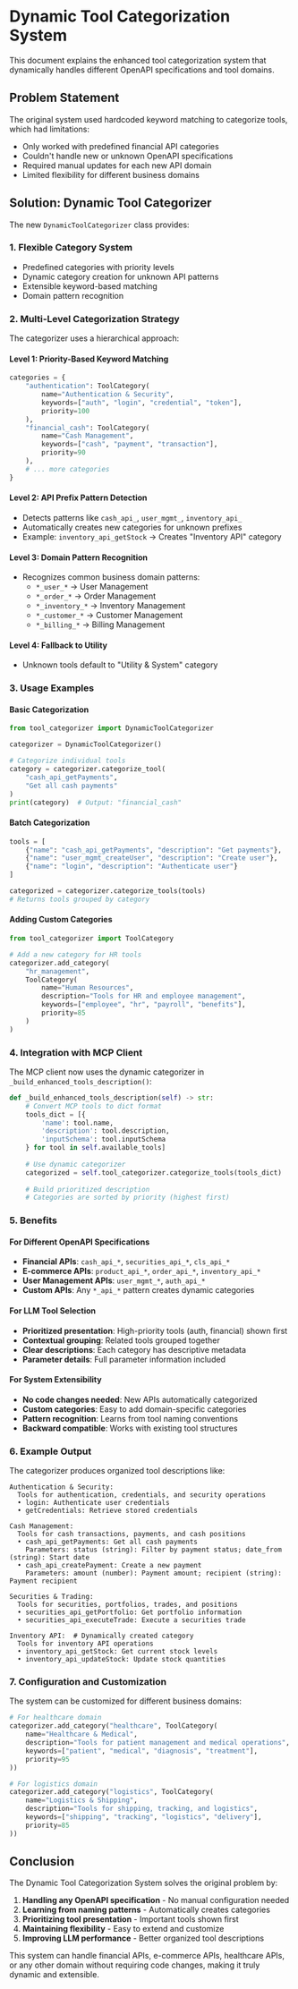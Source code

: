 # Dynamic Tool Categorization System

This document explains the enhanced tool categorization system that dynamically handles different OpenAPI specifications and tool domains.

## Problem Statement

The original system used hardcoded keyword matching to categorize tools, which had limitations:
- Only worked with predefined financial API categories
- Couldn't handle new or unknown OpenAPI specifications
- Required manual updates for each new API domain
- Limited flexibility for different business domains

## Solution: Dynamic Tool Categorizer

The new `DynamicToolCategorizer` class provides:

### 1. **Flexible Category System**
- Predefined categories with priority levels
- Dynamic category creation for unknown API patterns
- Extensible keyword-based matching
- Domain pattern recognition

### 2. **Multi-Level Categorization Strategy**

The categorizer uses a hierarchical approach:

#### Level 1: Priority-Based Keyword Matching
```python
categories = {
    "authentication": ToolCategory(
        name="Authentication & Security",
        keywords=["auth", "login", "credential", "token"],
        priority=100
    ),
    "financial_cash": ToolCategory(
        name="Cash Management",
        keywords=["cash", "payment", "transaction"],
        priority=90
    ),
    # ... more categories
}
```

#### Level 2: API Prefix Pattern Detection
- Detects patterns like `cash_api_`, `user_mgmt_`, `inventory_api_`
- Automatically creates new categories for unknown prefixes
- Example: `inventory_api_getStock` → Creates "Inventory API" category

#### Level 3: Domain Pattern Recognition
- Recognizes common business domain patterns:
  - `*_user_*` → User Management
  - `*_order_*` → Order Management
  - `*_inventory_*` → Inventory Management
  - `*_customer_*` → Customer Management
  - `*_billing_*` → Billing Management

#### Level 4: Fallback to Utility
- Unknown tools default to "Utility & System" category

### 3. **Usage Examples**

#### Basic Categorization
```python
from tool_categorizer import DynamicToolCategorizer

categorizer = DynamicToolCategorizer()

# Categorize individual tools
category = categorizer.categorize_tool(
    "cash_api_getPayments", 
    "Get all cash payments"
)
print(category)  # Output: "financial_cash"
```

#### Batch Categorization
```python
tools = [
    {"name": "cash_api_getPayments", "description": "Get payments"},
    {"name": "user_mgmt_createUser", "description": "Create user"},
    {"name": "login", "description": "Authenticate user"}
]

categorized = categorizer.categorize_tools(tools)
# Returns tools grouped by category
```

#### Adding Custom Categories
```python
from tool_categorizer import ToolCategory

# Add a new category for HR tools
categorizer.add_category(
    "hr_management",
    ToolCategory(
        name="Human Resources",
        description="Tools for HR and employee management",
        keywords=["employee", "hr", "payroll", "benefits"],
        priority=85
    )
)
```

### 4. **Integration with MCP Client**

The MCP client now uses the dynamic categorizer in `_build_enhanced_tools_description()`:

```python
def _build_enhanced_tools_description(self) -> str:
    # Convert MCP tools to dict format
    tools_dict = [{
        'name': tool.name,
        'description': tool.description,
        'inputSchema': tool.inputSchema
    } for tool in self.available_tools]
    
    # Use dynamic categorizer
    categorized = self.tool_categorizer.categorize_tools(tools_dict)
    
    # Build prioritized description
    # Categories are sorted by priority (highest first)
```

### 5. **Benefits**

#### For Different OpenAPI Specifications
- **Financial APIs**: `cash_api_*`, `securities_api_*`, `cls_api_*`
- **E-commerce APIs**: `product_api_*`, `order_api_*`, `inventory_api_*`
- **User Management APIs**: `user_mgmt_*`, `auth_api_*`
- **Custom APIs**: Any `*_api_*` pattern creates dynamic categories

#### For LLM Tool Selection
- **Prioritized presentation**: High-priority tools (auth, financial) shown first
- **Contextual grouping**: Related tools grouped together
- **Clear descriptions**: Each category has descriptive metadata
- **Parameter details**: Full parameter information included

#### For System Extensibility
- **No code changes needed**: New APIs automatically categorized
- **Custom categories**: Easy to add domain-specific categories
- **Pattern recognition**: Learns from tool naming conventions
- **Backward compatible**: Works with existing tool structures

### 6. **Example Output**

The categorizer produces organized tool descriptions like:

```
Authentication & Security:
  Tools for authentication, credentials, and security operations
  • login: Authenticate user credentials
  • getCredentials: Retrieve stored credentials

Cash Management:
  Tools for cash transactions, payments, and cash positions
  • cash_api_getPayments: Get all cash payments
    Parameters: status (string): Filter by payment status; date_from (string): Start date
  • cash_api_createPayment: Create a new payment
    Parameters: amount (number): Payment amount; recipient (string): Payment recipient

Securities & Trading:
  Tools for securities, portfolios, trades, and positions
  • securities_api_getPortfolio: Get portfolio information
  • securities_api_executeTrade: Execute a securities trade

Inventory API:  # Dynamically created category
  Tools for inventory API operations
  • inventory_api_getStock: Get current stock levels
  • inventory_api_updateStock: Update stock quantities
```

### 7. **Configuration and Customization**

The system can be customized for different business domains:

```python
# For healthcare domain
categorizer.add_category("healthcare", ToolCategory(
    name="Healthcare & Medical",
    description="Tools for patient management and medical operations",
    keywords=["patient", "medical", "diagnosis", "treatment"],
    priority=95
))

# For logistics domain
categorizer.add_category("logistics", ToolCategory(
    name="Logistics & Shipping",
    description="Tools for shipping, tracking, and logistics",
    keywords=["shipping", "tracking", "logistics", "delivery"],
    priority=85
))
```

## Conclusion

The Dynamic Tool Categorization System solves the original problem by:

1. **Handling any OpenAPI specification** - No manual configuration needed
2. **Learning from naming patterns** - Automatically creates categories
3. **Prioritizing tool presentation** - Important tools shown first
4. **Maintaining flexibility** - Easy to extend and customize
5. **Improving LLM performance** - Better organized tool descriptions

This system can handle financial APIs, e-commerce APIs, healthcare APIs, or any other domain without requiring code changes, making it truly dynamic and extensible.